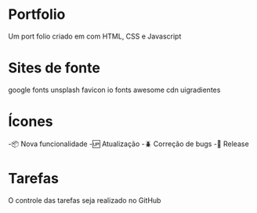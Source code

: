 # Portfolio
Um port folio criado em com HTML, CSS e Javascript

# Sites de fonte
google fonts
unsplash
favicon io
fonts awesome cdn
uigradientes

# Ícones
-:package: Nova funcionalidade
-:up: Atualização
-:beetle: Correção de bugs
-:checkered_flag: Release

# Tarefas
O controle das tarefas seja realizado no GitHub
